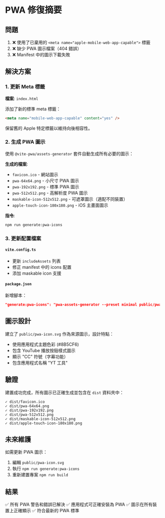 # PWA 修復摘要

## 問題
1. ❌ 使用了已棄用的 `<meta name="apple-mobile-web-app-capable">` 標籤
2. ❌ 缺少 PWA 圖示檔案（404 錯誤）
3. ❌ Manifest 中的圖示下載失敗

## 解決方案

### 1. 更新 Meta 標籤
**檔案**: `index.html`

添加了新的標準 meta 標籤：
```html
<meta name="mobile-web-app-capable" content="yes" />
```

保留舊的 Apple 特定標籤以維持向後相容性。

### 2. 生成 PWA 圖示
使用 `@vite-pwa/assets-generator` 套件自動生成所有必要的圖示：

**生成的檔案**:
- `favicon.ico` - 網站圖示
- `pwa-64x64.png` - 小尺寸 PWA 圖示
- `pwa-192x192.png` - 標準 PWA 圖示
- `pwa-512x512.png` - 高解析度 PWA 圖示
- `maskable-icon-512x512.png` - 可遮罩圖示（適配不同裝置）
- `apple-touch-icon-180x180.png` - iOS 主畫面圖示

**指令**:
```bash
npm run generate:pwa-icons
```

### 3. 更新配置檔案

#### `vite.config.ts`
- 更新 `includeAssets` 列表
- 修正 manifest 中的 icons 配置
- 添加 maskable icon 支援

#### `package.json`
新增腳本：
```json
"generate:pwa-icons": "pwa-assets-generator --preset minimal public/pwa-icon.svg"
```

## 圖示設計

建立了 `public/pwa-icon.svg` 作為來源圖示，設計特點：
- 使用應用程式主題色彩 (#8B5CF6)
- 包含 YouTube 播放按鈕樣式圖示
- 顯示 "CC" 符號（字幕功能）
- 包含應用程式名稱 "YT 工具"

## 驗證

建置成功完成，所有圖示已正確生成並包含在 `dist` 資料夾中：
```
✓ dist/favicon.ico
✓ dist/pwa-64x64.png
✓ dist/pwa-192x192.png
✓ dist/pwa-512x512.png
✓ dist/maskable-icon-512x512.png
✓ dist/apple-touch-icon-180x180.png
```

## 未來維護

如需更新 PWA 圖示：
1. 編輯 `public/pwa-icon.svg`
2. 執行 `npm run generate:pwa-icons`
3. 重新建置專案 `npm run build`

## 結果

✅ 所有 PWA 警告和錯誤已解決
✅ 應用程式可正確安裝為 PWA
✅ 圖示在所有裝置上正確顯示
✅ 符合最新的 PWA 標準


